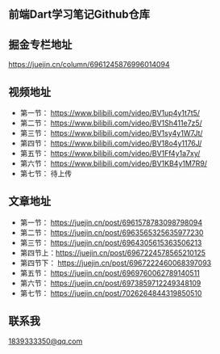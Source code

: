 ## 前端Dart学习笔记Github仓库

## 掘金专栏地址

https://juejin.cn/column/6961245876996014094

## 视频地址

- 第一节： https://www.bilibili.com/video/BV1up4y1t7t5/
- 第二节： https://www.bilibili.com/video/BV1Sh411e7z5/
- 第三节： https://www.bilibili.com/video/BV1sy4y1W7Jt/
- 第四节： https://www.bilibili.com/video/BV18o4y1176J/
- 第五节： https://www.bilibili.com/video/BV1Ff4y1a7xy/
- 第六节： https://www.bilibili.com/video/BV1KB4y1M7R9/
- 第七节： 待上传

## 文章地址

- 第一节： https://juejin.cn/post/6961578783098798094
- 第二节： https://juejin.cn/post/6963565325635977230
- 第三节： https://juejin.cn/post/6964305615363506213
- 第四节上：https://juejin.cn/post/6967224578565210125
- 第四节下： https://juejin.cn/post/6967222460068397093
- 第五节： https://juejin.cn/post/6969760062789140511
- 第六节： https://juejin.cn/post/6973859712249348109
- 第七节： https://juejin.cn/post/7026264844319850510

## 联系我

1839333350@qq.com
